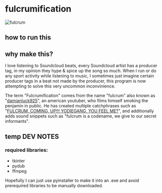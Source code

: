 <h1>fulcrumification</h1>

![fulcrum](https://github.com/VenroyDEV/fulcrumification/assets/64047882/ba4216a1-04d3-4a8a-9322-47f87fd032ac)

## how to run this </br>






## why make this? </br>
I love listening to Soundcloud beats, every Soundcloud artist has a producer tag, in my opinion they hype & spice up the song so much.
When I run or do any sport activity while listening to music, I sometimes just imagine certain producer tags in a beat not made by the producer, this program is now attempting to solve this very uncommon inconvinience.

The term "Fulcrumification" comes from the name "fulcrum" also known as "[damianluck925](https://www.youtube.com/@damianluck925)", an american youtuber, who films himself smoking the penjamin in public.
He has created multiple catchphrases such as "[FULCRUM, COMING, UP!!! YODIEGANG, YOU FEEL ME?](https://www.urbandictionary.com/define.php?term=FULCRUM)", and additionally adds sound snippets such as "fulcrum is a codename, we give to our secret informants".


## temp DEV NOTES </br>

<h3>required libraries: </h3> 

- tkinter
- pydub
- ffmpeg

Hopefully I can just use pyinstaller to make it into an .exe and avoid prerequired libraries to be manually downloaded.
